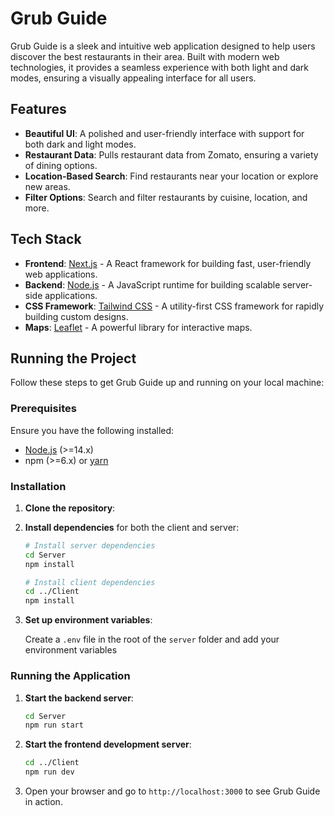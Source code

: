 # Grub Guide

Grub Guide is a sleek and intuitive web application designed to help users discover the best restaurants in their area. Built with modern web technologies, it provides a seamless experience with both light and dark modes, ensuring a visually appealing interface for all users.

## Features

- **Beautiful UI**: A polished and user-friendly interface with support for both dark and light modes.
- **Restaurant Data**: Pulls restaurant data from Zomato, ensuring a variety of dining options.
- **Location-Based Search**: Find restaurants near your location or explore new areas.
- **Filter Options**: Search and filter restaurants by cuisine, location, and more.

## Tech Stack

- **Frontend**: [Next.js](https://nextjs.org/) - A React framework for building fast, user-friendly web applications.
- **Backend**: [Node.js](https://nodejs.org/) - A JavaScript runtime for building scalable server-side applications.
- **CSS Framework**: [Tailwind CSS](https://tailwindcss.com/) - A utility-first CSS framework for rapidly building custom designs.
- **Maps**: [Leaflet](https://leafletjs.com/) - A powerful library for interactive maps.

## Running the Project

Follow these steps to get Grub Guide up and running on your local machine:

### Prerequisites

Ensure you have the following installed:

- [Node.js](https://nodejs.org/) (>=14.x)
- npm (>=6.x) or [yarn](https://yarnpkg.com/)

### Installation

1. **Clone the repository**:

2. **Install dependencies** for both the client and server:

    ```bash
    # Install server dependencies
    cd Server
    npm install

    # Install client dependencies
    cd ../Client
    npm install
    ```

3. **Set up environment variables**:

    Create a `.env` file in the root of the `server` folder and add your environment variables


### Running the Application

1. **Start the backend server**:

    ```bash
    cd Server
    npm run start
    ```

2. **Start the frontend development server**:

    ```bash
    cd ../Client
    npm run dev
    ```

3. Open your browser and go to `http://localhost:3000` to see Grub Guide in action.
